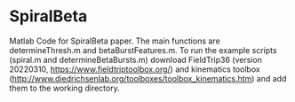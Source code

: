 # SpiralBeta

Matlab Code for SpiralBeta paper. The main functions are determineThresh.m and betaBurstFeatures.m. 
To run the example scripts (spiral.m and determineBetaBursts.m) download FieldTrip36 (version 20220310, https://www.fieldtriptoolbox.org/) and kinematics toolbox (http://www.diedrichsenlab.org/toolboxes/toolbox_kinematics.htm) and add them to the working directory.
